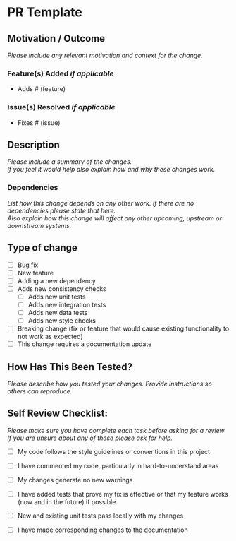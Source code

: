 # PR Template

## Motivation / Outcome
*Please include any relevant motivation and context for the change.*

### Feature(s) Added *if applicable*
- Adds # (feature)

### Issue(s) Resolved *if applicable*
- Fixes # (issue)


## Description
*Please include a summary of the changes.* <br>
*If you feel it would help also explain how and why these changes work.*


### Dependencies
*List how this change depends on any other work. If there are no dependencies please state that here.* <br>
*Also explain how this change will affect any other upcoming, upstream or downstream systems.*




## Type of change

- [ ] Bug fix
- [ ] New feature
- [ ] Adding a new dependency
- [ ] Adds new consistency checks
  - [ ] Adds new unit tests
  - [ ] Adds new integration tests
  - [ ] Adds new data tests
  - [ ] Adds new style checks
- [ ] Breaking change (fix or feature that would cause existing functionality to not work as expected)
- [ ] This change requires a documentation update

## How Has This Been Tested?
*Please describe how you tested your changes. Provide instructions so others can reproduce.*


## Self Review Checklist:
*Please make sure you have complete each task before asking for a review* <br>
*If you are unsure about any of these please ask for help.*

- [ ] My code follows the style guidelines or conventions in this project
- [ ] I have commented my code, particularly in hard-to-understand areas
- [ ] My changes generate no new warnings
- [ ] I have added tests that prove my fix is effective or that my feature works (now and in the future) if possible
- [ ] New and existing unit tests pass locally with my changes
- [ ] I have made corresponding changes to the documentation

